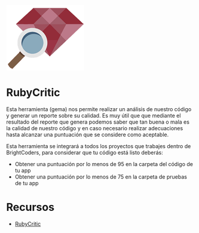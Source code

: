![rubycritic](../img/rubycritic.png)
# RubyCritic

Esta herramienta (gema) nos permite realizar un análisis de nuestro código y generar un reporte sobre su calidad. Es muy útil que que mediante el resultado del reporte que genera podemos saber que tan buena o mala es la calidad de nuestro código y en caso necesario realizar adecuaciones hasta alcanzar una puntuación que se considere como aceptable.

Esta herramienta se integrará a todos los proyectos que trabajes dentro de BrightCoders, para considerar que tu código está listo deberás:
- Obtener una puntuación por lo menos de 95 en la carpeta del código de tu app
- Obtener una puntuación por lo menos de 75 en la carpeta de pruebas de tu app

# Recursos
- [RubyCritic](https://github.com/whitesmith/rubycritic)
